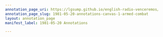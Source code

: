 ```yaml
---
annotation_page_uri: https://lgsump.github.io/english-radio-venceremos/annotations/1981-05-20-annotations-canvas-1-armed-combat.json
annotation_page_slug: 1981-05-20-annotations-canvas-1-armed-combat
layout: annotation_page
manifest_label: 1981-05-20 Annotations

---
```

